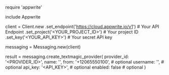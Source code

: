 require 'appwrite'

include Appwrite

client = Client.new
    .set_endpoint('https://cloud.appwrite.io/v1') # Your API Endpoint
    .set_project('&lt;YOUR_PROJECT_ID&gt;') # Your project ID
    .set_key('&lt;YOUR_API_KEY&gt;') # Your secret API key

messaging = Messaging.new(client)

result = messaging.create_textmagic_provider(
    provider_id: '<PROVIDER_ID>',
    name: '<NAME>',
    from: '+12065550100', # optional
    username: '<USERNAME>', # optional
    api_key: '<API_KEY>', # optional
    enabled: false # optional
)
